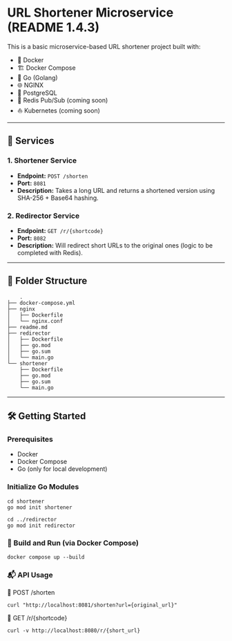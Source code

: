 # URL Shortener Microservice (README 1.4.3)

This is a basic microservice-based URL shortener project built with:

- 🐳 Docker  
- 🏗️ Docker Compose  
- 🐹 Go (Golang)  
- 🌐 NGINX
- 🐘 PostgreSQL
- 🧠 Redis Pub/Sub (coming soon)  
- ⛵ Kubernetes (coming soon)

---

## 🚀 Services

### 1. Shortener Service

- **Endpoint:** `POST /shorten`  
- **Port:** `8081`  
- **Description:** Takes a long URL and returns a shortened version using SHA-256 + Base64 hashing.

### 2. Redirector Service

- **Endpoint:** `GET /r/{shortcode}`  
- **Port:** `8082`  
- **Description:** Will redirect short URLs to the original ones (logic to be completed with Redis).

---

## 📁 Folder Structure

        .
    ├── docker-compose.yml
    ├── nginx
    │   ├── Dockerfile
    │   └── nginx.conf
    ├── readme.md
    ├── redirector
    │   ├── Dockerfile
    │   ├── go.mod
    │   ├── go.sum
    │   └── main.go
    └── shortener
        ├── Dockerfile
        ├── go.mod
        ├── go.sum
        └── main.go

---

## 🛠️ Getting Started

### Prerequisites

- Docker  
- Docker Compose  
- Go (only for local development)

### Initialize Go Modules

    cd shortener
    go mod init shortener

    cd ../redirector
    go mod init redirector

### 🔧 Build and Run (via Docker Compose)

    docker compose up --build


### 📬 API Usage

🔗 POST /shorten

    curl "http://localhost:8081/shorten?url={original_url}"

🔗 GET /r/{shortcode}

    curl -v http://localhost:8080/r/{short_url}
